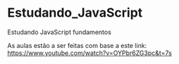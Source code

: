 # Estudando_JavaScript
Estudando JavaScript fundamentos 

As aulas estão a ser feitas com base a este  link:  https://www.youtube.com/watch?v=OYPbr6ZG3pc&t=7s